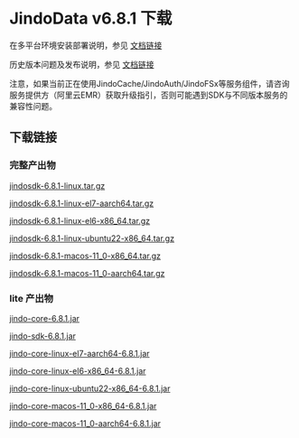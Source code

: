 # JindoData v6.8.1 下载

在多平台环境安装部署说明，参见 [文档链接](jindosdk_deployment_multi_platform.md)

历史版本问题及发布说明，参见 [文档链接](../releases.md)

注意，如果当前正在使用JindoCache/JindoAuth/JindoFSx等服务组件，请咨询服务提供方（阿里云EMR）获取升级指引，否则可能遇到SDK与不同版本服务的兼容性问题。

## 下载链接

### 完整产出物

[jindosdk-6.8.1-linux.tar.gz](https://jindodata-binary.oss-cn-shanghai.aliyuncs.com/release/6.8.1/jindosdk-6.8.1-linux.tar.gz)

[jindosdk-6.8.1-linux-el7-aarch64.tar.gz](https://jindodata-binary.oss-cn-shanghai.aliyuncs.com/release/6.8.1/jindosdk-6.8.1-linux-el7-aarch64.tar.gz)

[jindosdk-6.8.1-linux-el6-x86_64.tar.gz](https://jindodata-binary.oss-cn-shanghai.aliyuncs.com/release/6.8.1/jindosdk-6.8.1-linux-el6-x86_64.tar.gz)

[jindosdk-6.8.1-linux-ubuntu22-x86_64.tar.gz](https://jindodata-binary.oss-cn-shanghai.aliyuncs.com/release/6.8.1/jindosdk-6.8.1-linux-ubuntu22-x86_64.tar.gz)

[jindosdk-6.8.1-macos-11_0-x86_64.tar.gz](https://jindodata-binary.oss-cn-shanghai.aliyuncs.com/release/6.8.1/jindosdk-6.8.1-macos-11_0-x86_64.tar.gz)

[jindosdk-6.8.1-macos-11_0-aarch64.tar.gz](https://jindodata-binary.oss-cn-shanghai.aliyuncs.com/release/6.8.1/jindosdk-6.8.1-macos-11_0-aarch64.tar.gz)

### lite 产出物

[jindo-core-6.8.1.jar](https://jindodata-binary.oss-cn-shanghai.aliyuncs.com/mvn-repo/com/aliyun/jindodata/jindo-core/6.8.1/jindo-core-6.8.1.jar)

[jindo-sdk-6.8.1.jar](https://jindodata-binary.oss-cn-shanghai.aliyuncs.com/mvn-repo/com/aliyun/jindodata/jindo-sdk/6.8.1/jindo-sdk-6.8.1.jar)

[jindo-core-linux-el7-aarch64-6.8.1.jar](https://jindodata-binary.oss-cn-shanghai.aliyuncs.com/mvn-repo/com/aliyun/jindodata/jindo-core-linux-el7-aarch64/6.8.1/jindo-core-linux-el7-aarch64-6.8.1.jar)

[jindo-core-linux-el6-x86_64-6.8.1.jar](https://jindodata-binary.oss-cn-shanghai.aliyuncs.com/mvn-repo/com/aliyun/jindodata/jindo-core-linux-el6-x86_64/6.8.1/jindo-core-linux-el6-x86_64-6.8.1.jar)

[jindo-core-linux-ubuntu22-x86_64-6.8.1.jar](https://jindodata-binary.oss-cn-shanghai.aliyuncs.com/mvn-repo/com/aliyun/jindodata/jindo-core-linux-ubuntu22-x86_64/6.8.1/jindo-core-linux-ubuntu22-x86_64-6.8.1.jar)

[jindo-core-macos-11_0-x86_64-6.8.1.jar](https://jindodata-binary.oss-cn-shanghai.aliyuncs.com/mvn-repo/com/aliyun/jindodata/jindo-core-macos-11_0-x86_64/6.8.1/jindo-core-macos-11_0-x86_64-6.8.1.jar)

[jindo-core-macos-11_0-aarch64-6.8.1.jar](https://jindodata-binary.oss-cn-shanghai.aliyuncs.com/mvn-repo/com/aliyun/jindodata/jindo-core-macos-11_0-aarch64/6.8.1/jindo-core-macos-11_0-aarch64-6.8.1.jar)